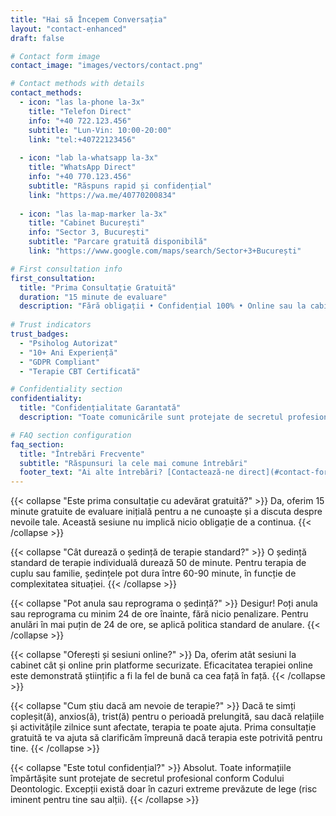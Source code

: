 ```yaml
---
title: "Hai să Începem Conversația"
layout: "contact-enhanced"
draft: false

# Contact form image
contact_image: "images/vectors/contact.png"

# Contact methods with details
contact_methods:
  - icon: "las la-phone la-3x"
    title: "Telefon Direct"
    info: "+40 722.123.456"
    subtitle: "Lun-Vin: 10:00-20:00"
    link: "tel:+40722123456"
    
  - icon: "lab la-whatsapp la-3x"
    title: "WhatsApp Direct"
    info: "+40 770.123.456"
    subtitle: "Răspuns rapid și confidențial"
    link: "https://wa.me/40770200834"
    
  - icon: "las la-map-marker la-3x"
    title: "Cabinet București"
    info: "Sector 3, București"
    subtitle: "Parcare gratuită disponibilă"
    link: "https://www.google.com/maps/search/Sector+3+București"

# First consultation info
first_consultation:
  title: "Prima Consultație Gratuită"
  duration: "15 minute de evaluare"
  description: "Fără obligații • Confidențial 100% • Online sau la cabinet"
  
# Trust indicators
trust_badges:
  - "Psiholog Autorizat"
  - "10+ Ani Experiență"
  - "GDPR Compliant"
  - "Terapie CBT Certificată"

# Confidentiality section
confidentiality:
  title: "Confidențialitate Garantată"
  description: "Toate comunicările sunt protejate de secretul profesional conform Codului Deontologic al Psihologilor din România. Informațiile tale personale sunt tratate cu maximă confidențialitate și siguranță."

# FAQ section configuration
faq_section:
  title: "Întrebări Frecvente"
  subtitle: "Răspunsuri la cele mai comune întrebări"
  footer_text: "Ai alte întrebări? [Contactează-ne direct](#contact-form)"
---
```


{{< collapse "Este prima consultație cu adevărat gratuită?" >}}
Da, oferim 15 minute gratuite de evaluare inițială pentru a ne cunoaște și a discuta despre nevoile tale. Această sesiune nu implică nicio obligație de a continua.
{{< /collapse >}}

{{< collapse "Cât durează o ședință de terapie standard?" >}}
O ședință standard de terapie individuală durează 50 de minute. Pentru terapia de cuplu sau familie, ședințele pot dura între 60-90 minute, în funcție de complexitatea situației.
{{< /collapse >}}

{{< collapse "Pot anula sau reprograma o ședință?" >}}
Desigur! Poți anula sau reprograma cu minim 24 de ore înainte, fără nicio penalizare. Pentru anulări în mai puțin de 24 de ore, se aplică politica standard de anulare.
{{< /collapse >}}

{{< collapse "Oferești și sesiuni online?" >}}
Da, oferim atât sesiuni la cabinet cât și online prin platforme securizate. Eficacitatea terapiei online este demonstrată științific a fi la fel de bună ca cea față în față.
{{< /collapse >}}

{{< collapse "Cum știu dacă am nevoie de terapie?" >}}
Dacă te simți copleșit(ă), anxios(ă), trist(ă) pentru o perioadă prelungită, sau dacă relațiile și activitățile zilnice sunt afectate, terapia te poate ajuta. Prima consultație gratuită te va ajuta să clarificăm împreună dacă terapia este potrivită pentru tine.
{{< /collapse >}}

{{< collapse "Este totul confidențial?" >}}
Absolut. Toate informațiile împărtășite sunt protejate de secretul profesional conform Codului Deontologic. Excepții există doar în cazuri extreme prevăzute de lege (risc iminent pentru tine sau alții).
{{< /collapse >}}

